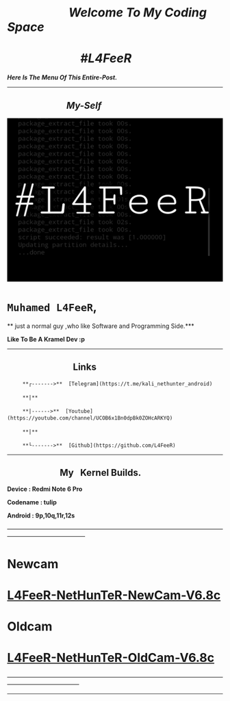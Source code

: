 # ***⠀⠀⠀⠀⠀⠀⠀Welcome To My Coding Space***


# ***⠀⠀ ⠀⠀⠀⠀⠀⠀#L4FeeR***


***Here Is The Menu Of This Entire-Post.***

* * *


## ***⠀⠀⠀⠀⠀⠀⠀⠀⠀My-Self***

![L4FeeR](assets/l4feer.png)

  # `Muhamed L4FeeR`,
** just a normal guy ,who like Software and Programming Side.***

**Like To Be A Kramel Dev :p**

* * *


## **⠀⠀⠀⠀⠀⠀⠀⠀⠀⠀Links**

         **┌------->**  [Telegram](https://t.me/kali_nethunter_android)

         **|**

         **|------>**  [Youtube](https://youtube.com/channel/UCOB6x1Bn0dpBk0ZOHcARKYQ)

         **|**

         **└------->**  [Github](https://github.com/L4FeeR)

 * * * 




## **⠀⠀⠀⠀⠀⠀⠀⠀My⠀Kernel Builds.**

**Device      : Redmi Note 6 Pro**

**Codename : tulip**

**Android    : 9p,10q,11r,12s**


—————————————————————————————————————————————————
# **Newcam**


# [L4FeeR-NetHunTeR-NewCam-V6.8c](assests/kernel/L4FeeR-NetHunTeR-NewCam-V6.8c.zip)


# **Oldcam**


# [L4FeeR-NetHunTeR-OldCam-V6.8c](assests/kernel/L4FeeR-NetHunTeR-OldCam-V6.8c)
————————————————————————————————————————————————

* * *

